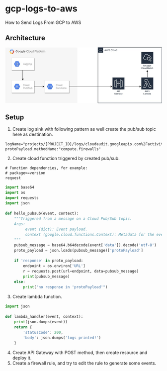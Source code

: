 # gcp-logs-to-aws
How to Send Logs From GCP to AWS
## Architecture
![alt text](https://github.com/levi-x00/gcp-logs-to-aws/blob/main/arch.jpg?raw=true)
## Setup
1. Create log sink with following pattern as well create the pub/sub topic here as destination.
```
logName="projects/[PROJECT_ID]/logs/cloudaudit.googleapis.com%2Factivity"
protoPayload.methodName:"compute.firewalls"
```
2. Create cloud function triggered by created pub/sub.
```
# Function dependencies, for example:
# package>=version
request
```
```py
import base64
import os
import requests
import json

def hello_pubsub(event, context):
    """Triggered from a message on a Cloud Pub/Sub topic.
    Args:
         event (dict): Event payload.
         context (google.cloud.functions.Context): Metadata for the event.
    """
    pubsub_message = base64.b64decode(event['data']).decode('utf-8')
    proto_payload = json.loads(pubsub_message)['protoPayload']

    if 'response' in proto_payload:
        endpoint = os.environ['URL']
        r = requests.post(url=endpoint, data=pubsub_message)
        print(pubsub_message)
    else:
        print("no response in 'protoPayload'")
```
3. Create lambda function.
```py
import json

def lambda_handler(event, context):
    print(json.dumps(event))
    return {
        'statusCode': 200,
        'body': json.dumps('logs printed!')
    }
```
4. Create API Gateway with POST method, then create resource and deploy it.
5. Create a firewall rule, and try to edit the rule to generate some events.
